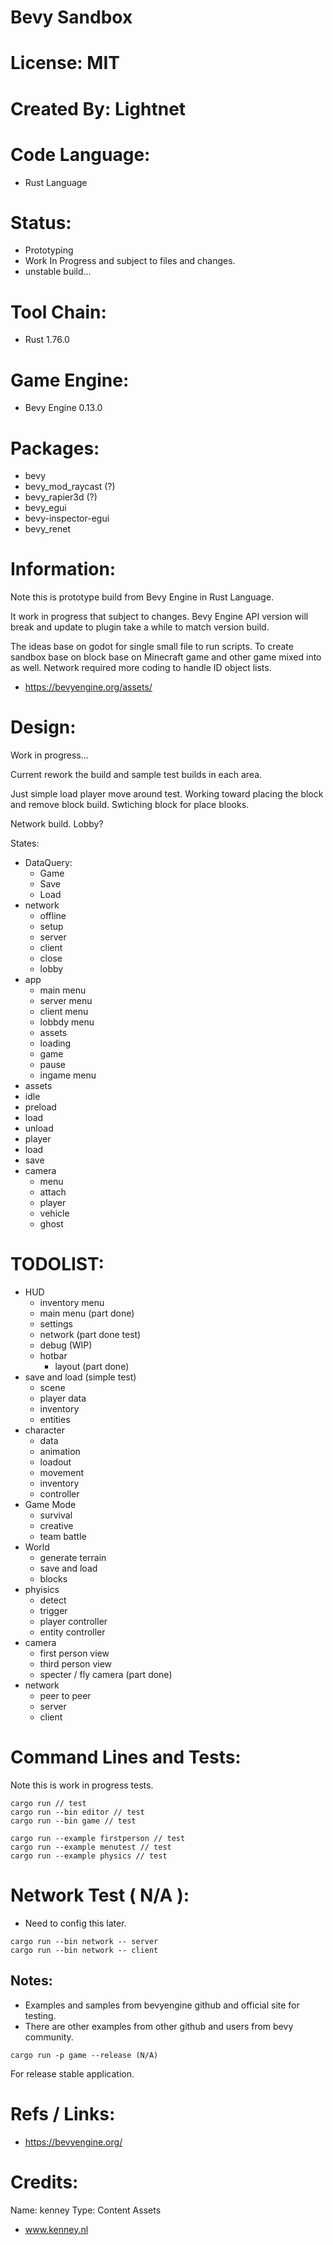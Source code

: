 # Bevy Sandbox

# License: MIT

# Created By: Lightnet

# Code Language:
 * Rust Language

# Status:
 * Prototyping
 * Work In Progress and subject to files and changes.
 * unstable build...

# Tool Chain:
 * Rust 1.76.0

# Game Engine:
 * Bevy Engine 0.13.0

# Packages:
 * bevy
 * bevy_mod_raycast (?)
 * bevy_rapier3d (?)
 * bevy_egui 
 * bevy-inspector-egui
 * bevy_renet


# Information:
  Note this is prototype build from Bevy Engine in Rust Language.
  
  It work in progress that subject to changes. Bevy Engine API version will break and update to plugin take a while to match version build.

  The ideas base on godot for single small file to run scripts. To create sandbox base on block base on Minecraft game and other game mixed into as well. Network required more coding to handle ID object lists.

  * https://bevyengine.org/assets/

# Design:
 Work in progress...

 Current rework the build and sample test builds in each area.

 Just simple load player move around test. Working toward placing the block and remove block build. Swtiching block for place blooks. 
 
 Network build. Lobby?

 States:
 * DataQuery:
   * Game
   * Save
   * Load
 * network
   * offline
   * setup
   * server
   * client
   * close
   * lobby
 * app
   * main menu
   * server menu
   * client menu
   * lobbdy menu
   * assets
   * loading
   * game
   * pause
   * ingame menu
 * assets
  * idle
  * preload
  * load
  * unload
 * player
  * load
  * save
 * camera
   * menu
   * attach
   * player
   * vehicle
   * ghost
# TODOLIST:
 * HUD
    * inventory menu
    * main menu (part done)
    * settings
    * network (part done test)
    * debug (WIP)
    * hotbar
      * layout (part done)
 * save and load (simple test)
   * scene
   * player data
   * inventory
   * entities
 * character
    * data
    * animation
    * loadout
    * movement
    * inventory
    * controller
 * Game Mode
   * survival
   * creative
   * team battle
 * World
   * generate terrain
   * save and load
   * blocks
 * phyisics
   * detect
   * trigger
   * player controller
   * entity controller
 * camera
   * first person view 
   * third person view
   * specter / fly camera (part done)
 * network
   * peer to peer
   * server
   * client

# Command Lines and Tests:
 Note this is work in progress tests.
```
cargo run // test
cargo run --bin editor // test
cargo run --bin game // test
```

```
cargo run --example firstperson // test
cargo run --example menutest // test
cargo run --example physics // test
```

# Network Test ( N/A ):
 * Need to config this later.
```
cargo run --bin network -- server
cargo run --bin network -- client
```

## Notes:
 * Examples and samples from bevyengine github and official site for testing.
 * There are other examples from other github and users from bevy community.

```
cargo run -p game --release (N/A)
```
  For release stable application.

# Refs / Links:
 * https://bevyengine.org/


# Credits:
 Name: kenney
 Type: Content Assets
  * www.kenney.nl